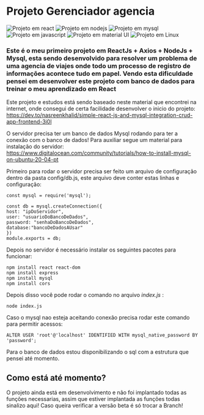 # Projeto Gerenciador agencia

![Projeto em react](https://img.shields.io/badge/React-20232A?style=for-the-badge&logo=react&logoColor=61DAFB) ![Projeto em nodejs](https://img.shields.io/badge/Node.js-339933?style=for-the-badge&logo=nodedotjs&logoColor=white) ![Projeto em mysql](https://img.shields.io/badge/MySQL-005C84?style=for-the-badge&logo=mysql&logoColor=white) ![Projeto em javascript](https://img.shields.io/badge/JavaScript-323330?style=for-the-badge&logo=javascript&logoColor=F7DF1E) ![Projeto em material UI](https://img.shields.io/badge/Material--UI-0081CB?style=for-the-badge&logo=material-ui&logoColor=white) ![Projeto em Linux](https://img.shields.io/badge/Linux-FCC624?style=for-the-badge&logo=linux&logoColor=black)

### Este é o meu primeiro projeto em ReactJs + Axios + NodeJs + Mysql, esta sendo desenvolvido para resolver um problema de uma agencia de viajes onde todo um processo de registro de informações acontece tudo em papel. Vendo esta dificuldade pensei em desenvolver este projeto com banco de dados para treinar o meu aprendizado em React

Este projeto e estudos está sendo baseado neste material que encontrei na internet, onde consegui de certa facilidade desenvolver o inicio do projeto:
<https://dev.to/nasreenkhalid/simple-react-js-and-mysql-integration-crud-app-frontend-3i0l>

O servidor precisa ter um banco de dados Mysql rodando para ter a conexão com o banco de dados! Para auxiliar segue um material para instalação do servidor: <https://www.digitalocean.com/community/tutorials/how-to-install-mysql-on-ubuntu-20-04-pt>

Primeiro para rodar o servidor precisa ser feito um arquivo de configuração dentro da pasta config/db.js, este arquivo deve conter estas linhas e configuração:

    const mysql = require('mysql');

    const db = mysql.createConnection({
    host: "ipDoServidor",
    user: "usuarioDoBancoDeDados",
    password: "senhaDoBancoDeDados",
    database:"bancoDeDadosAUsar" 
    })
    module.exports = db;

Depois no servidor é necessário instalar os seguintes pacotes para funcionar:

    npm install react react-dom
    npm install express
    npm install mysql
    npm install cors

Depois disso você pode rodar o comando no arquivo *index.js* :

    node index.js

Caso o mysql nao esteja aceitando conexão precisa rodar este comando para permitir acessos:

    ALTER USER 'root'@'localhost' IDENTIFIED WITH mysql_native_password BY 'password';

Para o banco de dados estou disponibilizando o sql com a estrutura que pensei até momento.

## Como está até momento?

O projeto ainda está em desenvolvimento e não foi implantado todas as funções necessarias, assim que estiver implantada as funções todas sinalizo aqui! Caso queira verificar a versão beta é só trocar a Branch!
